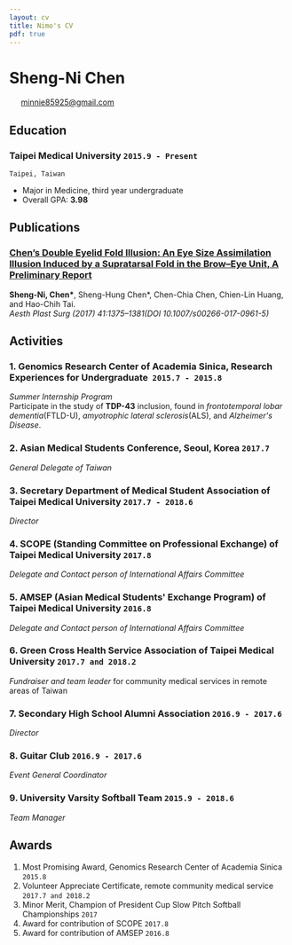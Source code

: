 ```yaml
---
layout: cv
title: Nimo's CV
pdf: true
---
```

# Sheng-Ni __Chen__

<div id="webaddress">
<i class="fi-mail" style="margin-left:1em"></i>
<a href="wn2155@columbia.edu" style="margin-left:0.5em">minnie85925@gmail.com</a>
</div>

## Education

### __Taipei Medical University__ `2015.9 - Present`
```
Taipei, Taiwan
```
- Major in Medicine, third year undergraduate 
- Overall GPA: __3.98__



## Publications

### [__Chen’s Double Eyelid Fold Illusion: An Eye Size Assimilation Illusion Induced by a Supratarsal Fold in the Brow–Eye Unit, A Preliminary Report__](https://www.semanticscholar.org/paper/Chen’s-Double-Eyelid-Fold-Illusion%3A-An-Eye-Size-by-Chen-Chen/98d438dff383e8d70a2e0908f919eb675ce245e5)
__Sheng-Ni, Chen\*__, Sheng-Hung Chen\*, Chen-Chia Chen, Chien-Lin Huang, and Hao-Chih Tai.<br>_Aesth Plast Surg (2017) 41:1375–1381(DOI 10.1007/s00266-017-0961-5)_ <br>


## Activities

### __1. Genomics Research Center of Academia Sinica, Research Experiences  for Undergraduate__  `2015.7 - 2015.8`
_Summer Internship Program_<br>
Participate in the study of __TDP-43__ inclusion, found in _frontotemporal lobar dementia_(FTLD-U), _amyotrophic lateral sclerosis_(ALS), and _Alzheimer's Disease_.


### __2. Asian Medical Students Conference, Seoul, Korea__ `2017.7`
_General Delegate of Taiwan_<br>


### __3. Secretary Department of Medical Student Association of Taipei Medical University__ `2017.7 - 2018.6`
_Director_<br>


### __4. SCOPE (Standing Committee on Professional Exchange) of Taipei Medical University__ `2017.8`
_Delegate and Contact person of International Affairs Committee_<br>


### __5. AMSEP (Asian Medical Students' Exchange Program) of Taipei Medical University__ `2016.8`
_Delegate and Contact person of International Affairs Committee_<br>


### __6. Green Cross Health Service Association of Taipei Medical University__ `2017.7 and 2018.2`
_Fundraiser and team leader_ for community medical services in remote areas of Taiwan<br>


### __7. Secondary High School Alumni Association__ `2016.9 - 2017.6`
_Director_<br>


### __8. Guitar Club__ `2016.9 - 2017.6`
_Event General Coordinator_<br>


### __9. University Varsity Softball Team__ `2015.9 - 2018.6`
_Team Manager_<br>



## Awards

1. Most Promising Award, Genomics Research Center of Academia Sinica `2015.8` <br>
2. Volunteer Appreciate Certificate, remote community medical service `2017.7 and 2018.2` <br>
3. Minor Merit, Champion of President Cup Slow Pitch Softball Championships `2017` <br>
4. Award for contribution of SCOPE `2017.8` <br>
5. Award for contribution of AMSEP `2016.8` <br>

<!-- ### Footer

Last updated: May 2013 -->
